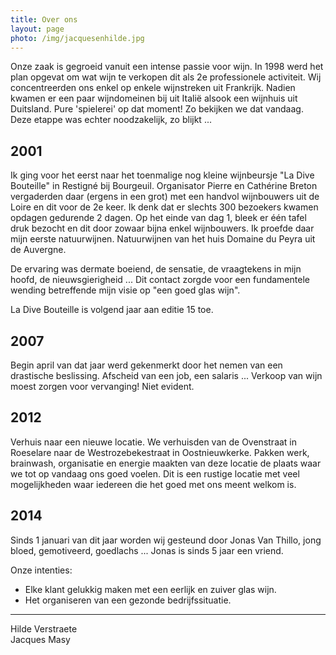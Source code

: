 ```yaml
---
title: Over ons
layout: page 
photo: /img/jacquesenhilde.jpg
---
```


Onze zaak is gegroeid vanuit een intense passie voor wijn.
In 1998 werd het plan opgevat om wat wijn te verkopen dit als 2e professionele activiteit.
Wij concentreerden ons enkel op enkele wijnstreken uit Frankrijk. Nadien kwamen er een paar wijndomeinen bij uit Italië alsook een wijnhuis uit Duitsland.
Pure 'spielerei' op dat moment! Zo bekijken we dat vandaag.
Deze etappe was echter noodzakelijk, zo blijkt ...

2001
----

Ik ging voor het eerst naar het toenmalige nog kleine wijnbeursje "La Dive Bouteille" in Restigné bij Bourgeuil.
Organisator Pierre en Cathérine Breton vergaderden daar (ergens in een grot) met een handvol wijnbouwers uit de Loire en dit voor de 2e keer.
Ik denk dat er slechts 300 bezoekers kwamen opdagen gedurende 2 dagen.
Op het einde van dag 1, bleek er één tafel druk bezocht en dit door zowaar bijna enkel wijnbouwers.
Ik proefde daar mijn eerste natuurwijnen. Natuurwijnen van het huis Domaine du Peyra uit de Auvergne.

De ervaring was dermate boeiend, de sensatie, de vraagtekens in mijn hoofd, de nieuwsgierigheid ...
Dit contact zorgde voor een fundamentele wending betreffende mijn visie op "een goed glas wijn".

La Dive Bouteille is volgend jaar aan editie 15 toe.

2007
----

Begin april van dat jaar werd gekenmerkt door het nemen van een drastische beslissing.
Afscheid van een job, een salaris ...
Verkoop van wijn moest zorgen voor vervanging! Niet evident.

2012
----

Verhuis naar een nieuwe locatie.
We verhuisden van de Ovenstraat in Roeselare naar de Westrozebekestraat in Oostnieuwkerke.
Pakken werk, brainwash, organisatie en energie maakten van deze locatie de plaats waar we tot op vandaag ons goed voelen.
Dit is een rustige locatie met veel mogelijkheden waar iedereen die het goed met ons meent welkom is.

2014
----

Sinds 1 januari van dit jaar worden wij gesteund door Jonas Van Thillo, jong bloed, gemotiveerd, goedlachs ...
Jonas is sinds 5 jaar een vriend.

Onze intenties: 

- Elke klant gelukkig maken met een eerlijk en zuiver glas wijn.
- Het organiseren van een gezonde bedrijfssituatie.

---

Hilde Verstraete  
Jacques Masy

